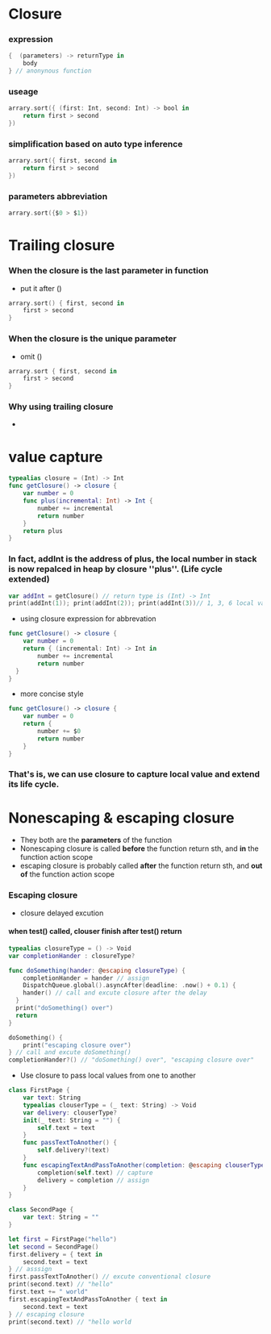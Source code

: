 # Closure

### expression
```swift
{  (parameters) -> returnType in
	body
} // anonynous function
```
### useage
```swift
arrary.sort({ (first: Int, second: Int) -> bool in
	return first > second
})
```
### simplification based on auto type inference
```swift
arrary.sort({ first, second in
	return first > second
})
```
### parameters abbreviation

```swift
arrary.sort({$0 > $1})
```

# Trailing closure

### When the closure is the last parameter in function

- put it after ()

```swift
arrary.sort() { first, second in
	first > second
}
```

### When the closure is the unique parameter

- omit ()

```swift
arrary.sort { first, second in
	first > second
}
```

### Why using trailing closure

- 

# value capture

```swift
typealias closure = (Int) -> Int
func getClosure() -> closure {
	var number = 0
	func plus(incremental: Int) -> Int {
		number += incremental
		return number
	}
	return plus
}
```

### In fact, addInt is the address of plus, the local number in stack is now repalced in heap by closure ''plus''. (Life cycle extended)

```swift
var addInt = getClosure() // return type is (Int) -> Int
print(addInt(1)); print(addInt(2)); print(addInt(3))// 1, 3, 6 local var "number" in getClosure is alive
```

- using closure expression for abbrevation

```swift
func getClosure() -> closure {
	var number = 0
	return { (incremental: Int) -> Int in
		number += incremental
		return number
  }
}
```

- more concise style

```swift
func getClosure() -> closure {
	var number = 0
	return { 
		number += $0
		return number
	}
}
```

### That's is, we can use closure to capture local value and extend its life cycle.

# Nonescaping & escaping closure

- They both are the **parameters** of the function
- Nonescaping closure is called **before** the function return sth, and **in** the function action scope 
- escaping closure is probably called **after** the function return sth, and **out of** the function action scope

### Escaping closure

- closure delayed excution

#### **when test() called, clouser finish after test() return** 

```swift
typealias closureType = () -> Void
var completionHander : closureType?

func doSomething(hander: @escaping closureType) {
	completionHander = hander // assign
	DispatchQueue.global().asyncAfter(deadline: .now() + 0.1) {
    hander() // call and excute closure after the delay
  }
  print("doSomething() over")
  return
} 

doSomething() { 
	print("escaping closure over")
} // call and excute doSomething()
completionHander?() // "doSomething() over", "escaping closure over"
```

- Use closure to pass local values from one to another

```swift
class FirstPage {
    var text: String
    typealias clouserType = (_ text: String) -> Void
    var delivery: clouserType?
    init(_ text: String = "") {
        self.text = text
    }
    func passTextToAnother() {
        self.delivery?(text)
    }
    func escapingTextAndPassToAnother(completion: @escaping clouserType) {
        completion(self.text) // capture
        delivery = completion // assign
    }
}

class SecondPage {
    var text: String = ""
}

let first = FirstPage("hello")
let second = SecondPage()
first.delivery = { text in
    second.text = text
} // asssign
first.passTextToAnother() // excute conventional closure
print(second.text) // "hello"
first.text += " world"
first.escapingTextAndPassToAnother { text in
    second.text = text
} // escaping closure
print(second.text) // "hello world
```

